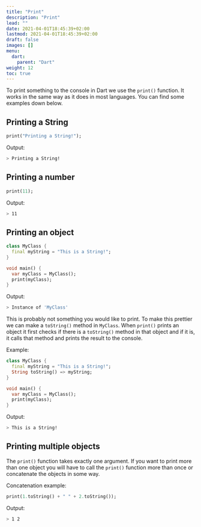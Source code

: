 ```yaml
---
title: "Print"
description: "Print"
lead: ""
date: 2021-04-01T18:45:39+02:00
lastmod: 2021-04-01T18:45:39+02:00
draft: false 
images: []
menu: 
  dart:
    parent: "Dart"
weight: 12
toc: true
---
```


To print something to the console in Dart we use the `print()` function. It works in the same way as it does in most languages. You can find some examples down below.

## Printing a String

```dart
print("Printing a String!");
```

Output:

```sh
> Printing a String!
```

## Printing a number

```dart
print(11);
```

Output:

```sh
> 11
```

## Printing an object

```dart
class MyClass {
  final myString = "This is a String!";
}

void main() {
  var myClass = MyClass();
  print(myClass);
}
```

Output:

```sh
> Instance of 'MyClass'
```

This is probably not something you would like to print. To make this prettier we can make a `toString()` method in `MyClass`. When `print()` prints an object it first checks if there is a `toString()` method in that object and if it is, it calls that method and prints the result to the console.

Example:

```dart
class MyClass {
  final myString = "This is a String!";
  String toString() => myString;
}

void main() {
  var myClass = MyClass();
  print(myClass);
}
```

Output: 

```sh
> This is a String!
```

## Printing multiple objects

The `print()` function takes exactly one argument. If you want to print more than one object you will have to call the `print()` function more than once or concatenate the objects in some way. 

Concatenation example:

```dart
print(1.toString() + " " + 2.toString());
```

Output:

```sh
> 1 2
```
